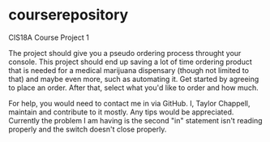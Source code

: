 # courserepository
CIS18A
Course Project 1

The project should give you a pseudo ordering process throught your console.
This project should end up saving a lot of time ordering product that is needed for a medical marijuana dispensary (though not limited to that) and maybe even more, such as automating it.
Get started by agreeing to place an order. After that, select what you'd like to order and how much.

For help, you would need to contact me in via GitHub.
I, Taylor Chappell, maintain and contribute to it mostly. Any tips would be appreciated. Currently the problem I am having is the second "in" statement isn't reading properly and the switch doesn't close properly.
